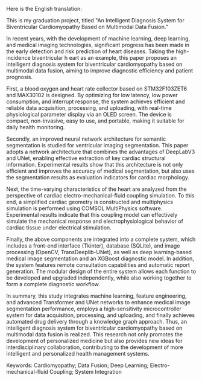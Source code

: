 Here is the English translation:

This is my graduation project, titled "An Intelligent Diagnosis System for Biventricular Cardiomyopathy Based on Multimodal Data Fusion."

In recent years, with the development of machine learning, deep learning, and medical imaging technologies, significant progress has been made in the early detection and risk prediction of heart diseases. Taking the high-incidence biventricular h
eart as an example, this paper proposes an intelligent diagnosis system for biventricular cardiomyopathy based on multimodal data fusion, aiming to improve diagnostic efficiency and patient prognosis.

First, a blood oxygen and heart rate collector based on STM32F103ZET6 and MAX30102 is designed. By optimizing for low latency, low power consumption, and interrupt response, the system achieves efficient and reliable data acquisition, processing, and uploading, with real-time physiological parameter display via an OLED screen. The device is compact, non-invasive, easy to use, and portable, making it suitable for daily health monitoring.

Secondly, an improved neural network architecture for semantic segmentation is studied for ventricular imaging segmentation. This paper adopts a network architecture that combines the advantages of DeepLabV3 and UNet, enabling effective extraction of key cardiac structural information. Experimental results show that this architecture is not only efficient and improves the accuracy of medical segmentation, but also uses the segmentation results as evaluation indicators for cardiac morphology.

Next, the time-varying characteristics of the heart are analyzed from the perspective of cardiac electro-mechanical-fluid coupling simulation. To this end, a simplified cardiac geometry is constructed and multiphysics simulation is performed using COMSOL MultiPhysics software. Experimental results indicate that this coupling model can effectively simulate the mechanical response and electrophysiological behavior of cardiac tissue under electrical stimulation.

Finally, the above components are integrated into a complete system, which includes a front-end interface (Tkinter), database (SQLite), and image processing (OpenCV, TransDeeplib-UNet), as well as deep learning-based medical image segmentation and an XGBoost diagnostic model. In addition, the system features remote consultation capabilities and automatic report generation. The modular design of the entire system allows each function to be developed and upgraded independently, while also working together to form a complete diagnostic workflow.

In summary, this study integrates machine learning, feature engineering, and advanced Transformer and UNet networks to enhance medical image segmentation performance, employs a high-sensitivity microcontroller system for data acquisition, processing, and uploading, and finally achieves automated drug delivery through a knowledge graph approach. Thus, an intelligent diagnosis system for biventricular cardiomyopathy based on multimodal data fusion is realized. This research not only promotes the development of personalized medicine but also provides new ideas for interdisciplinary collaboration, contributing to the development of more intelligent and personalized health management systems.

Keywords: Cardiomyopathy; Data Fusion; Deep Learning; Electro-mechanical-fluid Coupling; System Integration
